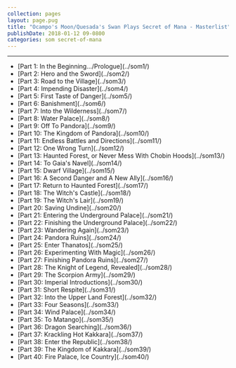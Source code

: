 ```yaml
---
collection: pages
layout: page.pug
title: "Ocampo's Moon/Quesada's Swan Plays Secret of Mana - Masterlist"
publishDate: 2018-01-12 09-0800
categories: som secret-of-mana
---
```


---
<ul class="masterlink-wrapper">
	<li>[Part 1: In the Beginning.../Prologue](../som1/)</li>
	<li>[Part 2: Hero and the Sword](../som2/)</li>
	<li>[Part 3: Road to the Village](../som3/)</li>
	<li>[Part 4: Impending Disaster](../som4/)</li>
	<li>[Part 5: First Taste of Danger](../som5/)</li>
	<li>[Part 6: Banishment](../som6/)</li>
	<li>[Part 7: Into the Wilderness](../som7/)</li>
	<li>[Part 8: Water Palace](../som8/)</li>
	<li>[Part 9: Off To Pandora](../som9/)</li>
	<li>[Part 10: The Kingdom of Pandora](../som10/)</li>
	<li>[Part 11: Endless Battles and Directions](../som11/)</li>
	<li>[Part 12: One Wrong Turn](../som12/)</li>
	<li>[Part 13: Haunted Forest, or Never Mess With Chobin Hoods](../som13/)</li>
	<li>[Part 14: To Gaia's Navel](../som14/)</li>
	<li>[Part 15: Dwarf Village](../som15/)</li>
	<li>[Part 16: A Second Danger and A New Ally](../som16/)</li>
	<li>[Part 17: Return to Haunted Forest](../som17/)</li>
	<li>[Part 18: The Witch's Castle](../som18/)</li>
	<li>[Part 19: The Witch's Lair](../som19/)</li>
	<li>[Part 20: Saving Undine](../som20/)</li>
	<li>[Part 21: Entering the Underground Palace](../som21/)</li>
	<li>[Part 22: Finishing the Underground Palace](../som22/)</li>
	<li>[Part 23: Wandering Again](../som23/)</li>
	<li>[Part 24: Pandora Ruins](../som24/)</li>
	<li>[Part 25: Enter Thanatos](../som25/)</li>
	<li>[Part 26: Experimenting With Magic](../som26/)</li>
	<li>[Part 27: Finishing Pandora Ruins](../som27/)</li>
	<li>[Part 28: The Knight of Legend, Revealed](../som28/)</li>
	<li>[Part 29: The Scorpion Army](../som29/)</li>
	<li>[Part 30: Imperial Introductions](../som30/)</li>
	<li>[Part 31: Short Respite](../som31/)</li>
	<li>[Part 32: Into the Upper Land Forest](../som32/)</li>
	<li>[Part 33: Four Seasons](../som33/)</li>
	<li>[Part 34: Wind Palace](../som34/)</li>
	<li>[Part 35: To Matango](../som35/)</li>
	<li>[Part 36: Dragon Searching](../som36/)</li>
	<li>[Part 37: Krackling Hot Kakkara](../som37/)</li>
	<li>[Part 38: Enter the Republic](../som38/)</li>
	<li>[Part 39: The Kingdom of Kakkara](../som39/)</li>
	<li>[Part 40: Fire Palace, Ice Country](../som40/)</li>
</ul>